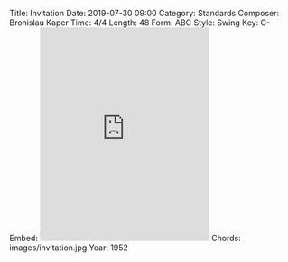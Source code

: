 Title: Invitation
Date: 2019-07-30 09:00
Category: Standards
Composer: Bronislau Kaper
Time: 4/4
Length: 48
Form: ABC
Style: Swing
Key: C-
Embed: <iframe src="https://open.spotify.com/embed/user/thatdavidmiller/playlist/3rUafuSzWL2qSazygtb2KO" width="300" height="380" frameborder="0" allowtransparency="true" allow="encrypted-media"></iframe>
Chords: images/invitation.jpg
Year: 1952
